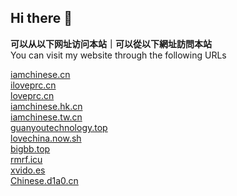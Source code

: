 ## Hi there 👋

<span><b>可以从以下网址访问本站｜可以從以下網址訪問本站</b></br><span>You can visit my website through the following URLs<span></span>

[iamchinese.cn](https://iamchinese.cn)</br>
[iloveprc.cn](https://iloveprc.cn)</br>
[loveprc.cn](https://loveprc.cn)</br>
[iamchinese.hk.cn](https://iamchinese.hk.cn)</br>
[iamchinese.tw.cn](https://iamchinese.tw.cn)</br>
[guanyoutechnology.top](http://www.guanyoutechnology.top)</br>
[lovechina.now.sh](https://lovechina.now.sh/)</br>
[bigbb.top](https://bigbb.top/)</br>
[rmrf.icu](https://rmrf.icu/)</br>
[xvido.es](https://xvido.es/)</br>
[Chinese.d1a0.cn](https://Chinese.d1a0.cn/)
